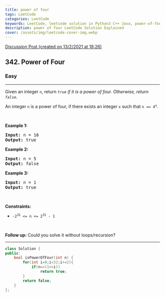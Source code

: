 ```yaml
---
title: power of four
tags: LeetCode
categories: LeetCode
keywords: LeetCode, leetcode solution in Python3 C++ Java, power-of-four solution
description: power of four LeetCode Solution Explained
cover: /assets/img/leetcode-cover-img.webp
---
```





[Discussion Post (created on 13/2/2021 at 18:26)](https://leetcode.com/problems/power-of-four/discuss/1107479/O(n)-or-100-fastest-C%2B%2B)  
<h2>342. Power of Four</h2><h3>Easy</h3><hr><div><p>Given an integer <code>n</code>, return <em><code>true</code> if it is a power of four. Otherwise, return <code>false</code></em>.</p>

<p>An integer <code>n</code> is a power of four, if there exists an integer <code>x</code> such that <code>n == 4<sup>x</sup></code>.</p>

<p>&nbsp;</p>
<p><strong>Example 1:</strong></p>
<pre><strong>Input:</strong> n = 16
<strong>Output:</strong> true
</pre><p><strong>Example 2:</strong></p>
<pre><strong>Input:</strong> n = 5
<strong>Output:</strong> false
</pre><p><strong>Example 3:</strong></p>
<pre><strong>Input:</strong> n = 1
<strong>Output:</strong> true
</pre>
<p>&nbsp;</p>
<p><strong>Constraints:</strong></p>

<ul>
	<li><code>-2<sup>31</sup> &lt;= n &lt;= 2<sup>31</sup> - 1</code></li>
</ul>

<p>&nbsp;</p>
<strong>Follow up:</strong> Could you solve it without loops/recursion?</div>

---




```cpp
class Solution {
public:
    bool isPowerOfFour(int n) {
        for(int i=0;i<32;i+=2){
            if(n==(1<<i))
                return true;
        }
        return false;
    }
};
```
